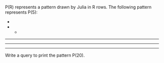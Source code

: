 P(R) represents a pattern drawn by Julia in R rows. The following pattern represents P(5):

* 
* * 
* * * 
* * * * 
* * * * *
Write a query to print the pattern P(20).